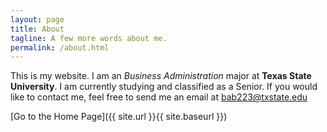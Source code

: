 ```yaml
---
layout: page
title: About
tagline: A few more words about me.
permalink: /about.html
---
```


This is my website. I am an _Business Administration_ major at **Texas State University**. I am currently studying and classified as a Senior. If you would like to contact me, feel free to send me an email at [bab223@txstate.edu](bab223@txstate.edu)


[Go to the Home Page]({{ site.url }}{{ site.baseurl }})
